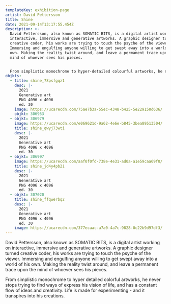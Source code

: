 ```yaml
---
templateKey: exhibition-page
artist: David Pettersson
title: Shine
date: 2021-09-14T13:17:55.454Z
description: >-
  David Pettersson, also known as SOMATIC BITS, is a digital artist working on
  interactive, immersive and generative artworks. A graphic designer turned
  creative coder, his works are trying to touch the psyche of the viewer.
  Immersing and engulfing anyone willing to get swept away into a world of his
  own. Making the reality twist around, and leave a permanent trace upon the
  mind of whoever sees his pieces. 


  From simplistic monochrome to hyper-detailed colourful artworks, he never stops trying to find ways to express his vision of life and has a constant flow of ideas and creativity. Life is made for experimenting - and it transpires into his creations.
objkts:
  - title: shine_78psfgqz1
    desc: |-
      2021
      Generative art
      PNG 4096 x 4096
      ed. 30
    image: https://ucarecdn.com/75ae7b3a-55ec-4348-b425-5e229150d636/
    objkt: 306953
  - objkt: 306979
    image: https://ucarecdn.com/e069621d-9a62-4e6e-b845-3bea89513504/
    title: shine_qwyj73wti
    desc: |-
      2021
      Generative art
      PNG 4096 x 4096
      ed. 30
  - objkt: 306997
    image: https://ucarecdn.com/aaf0f0fd-738e-4e31-ad0a-a1e59caa69f0/
    title: shine_jd4y4pb2i
    desc: |-
      2021
      Generative art
      PNG 4096 x 4096
      ed. 30
  - objkt: 307020
    title: shine_ffqwerbq2
    desc: |-
      2021
      Generative art
      PNG 4096 x 4096
      ed. 30
    image: https://ucarecdn.com/377ecaac-a7a0-4a7c-9828-0c22b9d97df3/
---
```

David Pettersson, also known as SOMATIC BITS, is a digital artist working on interactive, immersive and generative artworks. A graphic designer turned creative coder, his works are trying to touch the psyche of the viewer. Immersing and engulfing anyone willing to get swept away into a world of his own. Making the reality twist around, and leave a permanent trace upon the mind of whoever sees his pieces. 

From simplistic monochrome to hyper detailed colorful artworks, he never stops trying to find ways of express his vision of life, and has a constant flow of ideas and creativity. Life is made for experimenting - and it transpires into his creations.
